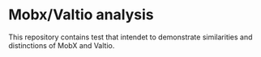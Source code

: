 # Mobx/Valtio analysis

This repository contains test that intendet to demonstrate similarities and distinctions of MobX and Valtio.
